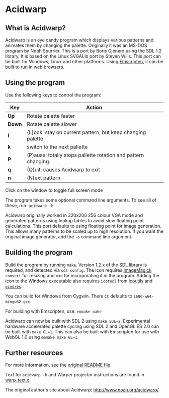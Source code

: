 # Acidwarp

## What is Acidwarp?

Acidwarp is an eye candy program which displays various patterns and
animates them by changing the palette. Originally it was an MS-DOS
program by Noah Spurrier. This is a port by Boris Gjenero using the
SDL 1.2 library. It is based on the Linux SVGALib port by Steven Wills.
This port can be built for Windows, Linux and other platforms.
Using [Emscripten](http://emscripten.org/), it can be built to run in
web browsers.

## Using the program

Use the following keys to control the program:

| Key      | Action |
|----------|--------|
| **Up**   | Rotate palette faster |
| **Down** | Rotate palette slower |
| **l**    | (L)ock: stay on current pattern, but keep changing palette |
| **k**    | switch to the next pallette |
| **p**    | (P)ause: totally stops pallette rotation and pattern changing. |
| **q**    | (Q)uit: causes Acidwarp to exit |
| **n**    | (N)ext pattern |

Click on the window to toggle full screen mode

The program takes some optional command line arguments.  To see all of
these, run: `acidwarp -h`.

Acidwarp originally worked in 320x200 256 colour VGA mode and generated
patterns using lookup tables to avoid slow floating point calculations.
This port defaults to using floating point for image generation. This
allows many patterns to be scaled up to high resolution. If you want
the original image generator, add the `-o` command line argument.

## Building the program

Build the program by running `make`. Version 1.2.x of the SDL library
is required, and detected via `sdl-config`. The icon requires
[ImageMagick](https://www.imagemagick.org) `convert` for resizing and
`xxd` for incorporating it in the program. Adding the icon to the
Windows executable also requires `icotool` from
[icoutils](http://www.nongnu.org/icoutils/) and
[`windres`](https://sourceware.org/binutils/docs/binutils/windres.html).

You can build for Windows from Cygwin. There `CC` defaults to
`i686-w64-mingw32-gcc`.

For building with Emscripten, use: `emmake make`

Acidwarp can now be built with SDL 2 using `make SDL=2`. Experimental hardware
accelerated palette cycling using SDL 2 and OpenGL ES 2.0 can be built with
`make GL=1`. This can also be built with Emscripten for use with WebGL 1.0
using `emmake make GL=1`.

## Further resources

For more information, see the [original README file](README).

Text for `acidwarp -h` and Warper projector instructions are
found in [warp_text.c](warp_text.c).

The original author's site about Acidwarp:
http://www.noah.org/acidwarp/
